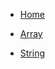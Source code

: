 <!-- _sidebar.md -->

* [Home](/README.md)

* [Array](/resources/array.md)

* [String](/resources/string.md)